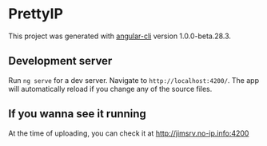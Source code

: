 # PrettyIP

This project was generated with [angular-cli](https://github.com/angular/angular-cli) version 1.0.0-beta.28.3.

## Development server
Run `ng serve` for a dev server. Navigate to `http://localhost:4200/`. The app will automatically reload if you change any of the source files.

## If you wanna see it running

At the time of uploading, you can check it at 
http://jimsrv.no-ip.info:4200
